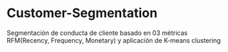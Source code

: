 # Customer-Segmentation
Segmentación de conducta de cliente basado en 03 métricas RFM(Recency, Frequency, Monetary) y aplicación de K-means clustering
